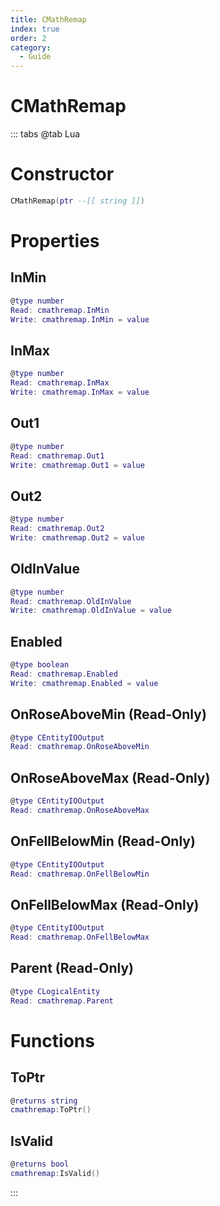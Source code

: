 ```yaml
---
title: CMathRemap
index: true
order: 2
category:
  - Guide
---
```


# CMathRemap

::: tabs
@tab Lua
# Constructor
```lua
CMathRemap(ptr --[[ string ]])
```
# Properties
## InMin 
```lua
@type number
Read: cmathremap.InMin
Write: cmathremap.InMin = value
```
## InMax 
```lua
@type number
Read: cmathremap.InMax
Write: cmathremap.InMax = value
```
## Out1 
```lua
@type number
Read: cmathremap.Out1
Write: cmathremap.Out1 = value
```
## Out2 
```lua
@type number
Read: cmathremap.Out2
Write: cmathremap.Out2 = value
```
## OldInValue 
```lua
@type number
Read: cmathremap.OldInValue
Write: cmathremap.OldInValue = value
```
## Enabled 
```lua
@type boolean
Read: cmathremap.Enabled
Write: cmathremap.Enabled = value
```
## OnRoseAboveMin (Read-Only)
```lua
@type CEntityIOOutput
Read: cmathremap.OnRoseAboveMin
```
## OnRoseAboveMax (Read-Only)
```lua
@type CEntityIOOutput
Read: cmathremap.OnRoseAboveMax
```
## OnFellBelowMin (Read-Only)
```lua
@type CEntityIOOutput
Read: cmathremap.OnFellBelowMin
```
## OnFellBelowMax (Read-Only)
```lua
@type CEntityIOOutput
Read: cmathremap.OnFellBelowMax
```
## Parent (Read-Only)
```lua
@type CLogicalEntity
Read: cmathremap.Parent
```
# Functions
## ToPtr
```lua
@returns string
cmathremap:ToPtr()
```
## IsValid
```lua
@returns bool
cmathremap:IsValid()
```

:::
